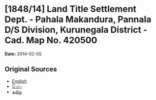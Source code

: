 # [1848/14] Land Title Settlement Dept. - Pahala Makandura, Pannala D/S Division, Kurunegala District - Cad. Map No. 420500

**Date:** 2014-02-05

## Original Sources

- [English](https://documents.gov.lk/view/extra-gazettes/2014/2/1848-14_E.pdf)
- [සිංහල](https://documents.gov.lk/view/extra-gazettes/2014/2/1848-14_S.pdf)
- [தமிழ்](https://documents.gov.lk/view/extra-gazettes/2014/2/1848-14_T.pdf)
